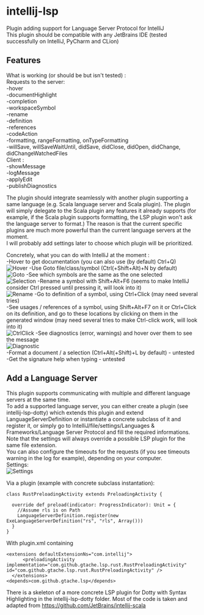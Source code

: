 # intellij-lsp
Plugin adding support for Language Server Protocol for IntelliJ     
This plugin should be compatible with any JetBrains IDE (tested successfully on IntelliJ, PyCharm and CLion)

## Features
What is working (or should be but isn't tested) :      
Requests to the server:     
-hover     
-documentHighlight     
-completion     
-workspaceSymbol     
-rename     
-definition     
-references     
-codeAction     
-formatting, rangeFormatting, onTypeFormatting    
-willSave, willSaveWaitUntil, didSave, didClose, didOpen, didChange, didChangeWatchedFiles       
Client :      
-showMessage     
-logMessage    
-applyEdit    
-publishDiagnostics

The plugin should integrate seamlessly with another plugin supporting a same language (e.g. Scala language server and Scala plugin). The plugin will simply delegate to the Scala plugin any features it already supports (for example, if the Scala plugin supports formatting, the LSP plugin won't ask the language server to format.) The reason is that the current specific plugins are much more powerful than the current language servers at the moment.    
I will probably add settings later to choose which plugin will be prioritized.

Concretely, what you can do with IntelliJ at the moment :     
-Hover to get documentation (you can also use (by default) Ctrl+Q)    
![Hover](https://github.com/gtache/intellij-lsp/tree/master/doc/images/hover.gif "HoverGif")
-Use Goto file/class/symbol (Ctrl(+Shift+Alt)+N by default)    
![Goto](https://github.com/gtache/intellij-lsp/tree/master/doc/images/goto.gif "GotoGif")
-See which symbols are the same as the one selected   
![Selection](https://github.com/gtache/intellij-lsp/tree/master/doc/images/selection.gif "SelectionGif")
-Rename a symbol with Shift+Alt+F6 (seems to make IntelliJ consider Ctrl pressed until pressing it, will look into it)     
![Rename](https://github.com/gtache/intellij-lsp/tree/master/doc/images/rename.gif "RenameGif")
-Go to definition of a symbol, using Ctrl+Click (may need several tries)    
-See usages / references of a symbol, using Shift+Alt+F7 on it or Ctrl+Click on its definition, and go to these locations by clicking on them in the generated window (may need several tries to make Ctrl-click work, will look into it)     
![CtrlClick](https://github.com/gtache/intellij-lsp/tree/master/doc/images/ctrlClick.gif "CtrlClickGif")
-See diagnostics (error, warnings) and hover over them to see the message    
![Diagnostic](https://github.com/gtache/intellij-lsp/tree/master/doc/images/diagnostic.gif "DiagnosticGif")    
-Format a document / a selection (Ctrl+Alt(+Shift)+L by default) - untested     
-Get the signature help when typing - untested     

## Add a Language Server
This plugin supports communicating with multiple and different language servers at the same time.    
To add a supported language server, you can either create a plugin (see intellij-lsp-dotty) which extends this plugin and extend LanguageServerDefinition or instantiate a concrete subclass of it and register it, or simply go to IntelliJ/file/settings/Languages & Frameworks/Language Server Protocol and fill the required informations.    
Note that the settings will always override a possible LSP plugin for the same file extension.    
You can also configure the timeouts for the requests (if you see timeouts warning in the log for example), depending on your computer.    
Settings:    
![Settings](https://github.com/gtache/intellij-lsp/tree/master/doc/images/settings.gif "SettingsGif")

Via a plugin (example with concrete subclass instantation):
```
class RustPreloadingActivity extends PreloadingActivity {

  override def preload(indicator: ProgressIndicator): Unit = {
    //Assume rls is on Path
    LanguageServerDefinition.register(new ExeLanguageServerDefinition("rs", "rls", Array()))
  }
}
```    

With plugin.xml containing
```
<extensions defaultExtensionNs="com.intellij">
      <preloadingActivity implementation="com.github.gtache.lsp.rust.RustPreloadingActivity" id="com.github.gtache.lsp.rust.RustPreloadingActivity" />
  </extensions>
<depends>com.github.gtache.lsp</depends>
```

There is a skeleton of a more concrete LSP plugin for Dotty with Syntax Highlighting in the intellij-lsp-dotty folder. Most of the code is taken and adapted from https://github.com/JetBrains/intellij-scala
